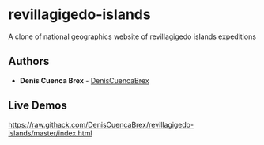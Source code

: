 # revillagigedo-islands

A clone of national geographics website of revillagigedo islands expeditions

## Authors

* **Denis Cuenca Brex** - [DenisCuencaBrex](https://github.com/DenisCuencaBrex)

## Live Demos

https://raw.githack.com/DenisCuencaBrex/revillagigedo-islands/master/index.html
